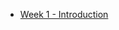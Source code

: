 
* [Week 1 - Introduction](https://docs.google.com/presentation/d/e/2PACX-1vRTjBmaFWvc21qBbG5bD7L3lV-QgE0rCnXoGUodtDAqIOTr_LKk4n-5Zi7hnGlT-U1HzcFyBYhW1LVm/pub?start=false&loop=false&delayms=3000)
